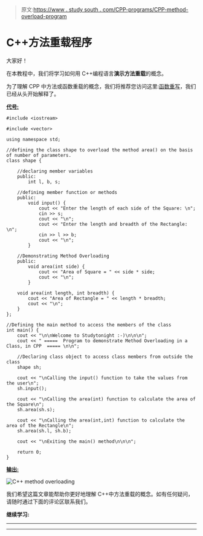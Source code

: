 > 原文:[https://www . study south . com/CPP-programs/CPP-method-overload-program](https://www.studytonight.com/cpp-programs/cpp-method-overloading-program)

# C++方法重载程序

大家好！

在本教程中，我们将学习如何用 C++编程语言**演示方法重载**的概念。

为了理解 CPP 中方法或函数重载的概念，我们将推荐您访问这里:[函数重写](https://www.studytonight.com/cpp/function-overloading.php)，我们已经从头开始解释了。

<u>**代号:**</u>

```
#include <iostream>

#include <vector>

using namespace std;

//defining the class shape to overload the method area() on the basis of number of parameters.
class shape {

    //declaring member variables
    public:
        int l, b, s;

    //defining member function or methods
    public:
        void input() {
            cout << "Enter the length of each side of the Square: \n";
            cin >> s;
            cout << "\n";
            cout << "Enter the length and breadth of the Rectangle: \n";
            cin >> l >> b;
            cout << "\n";
        }

    //Demonstrating Method Overloading
    public:
        void area(int side) {
            cout << "Area of Square = " << side * side;
            cout << "\n";
        }

    void area(int length, int breadth) {
        cout << "Area of Rectangle = " << length * breadth;
        cout << "\n";
    }
};

//Defining the main method to access the members of the class
int main() {
    cout << "\n\nWelcome to Studytonight :-)\n\n\n";
    cout << " =====  Program to demonstrate Method Overloading in a Class, in CPP  ===== \n\n";

    //Declaring class object to access class members from outside the class
    shape sh;

    cout << "\nCalling the input() function to take the values from the user\n";
    sh.input();

    cout << "\nCalling the area(int) function to calculate the area of the Square\n";
    sh.area(sh.s);

    cout << "\nCalling the area(int,int) function to calculate the area of the Rectangle\n";
    sh.area(sh.l, sh.b);

    cout << "\nExiting the main() method\n\n\n";

    return 0;
}
```

<u>**输出:**</u>

![C++ method overloading](../Images/20eaf09de010a8073fb0dfd4ffda51d9.png)

我们希望这篇文章能帮助你更好地理解 C++中方法重载的概念。如有任何疑问，请随时通过下面的评论区联系我们。

**继续学习:**

* * *

* * *